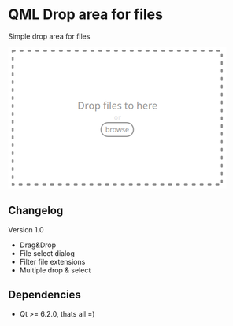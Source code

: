 # QML Drop area for files

Simple drop area for files

![DropAreaPreview](/preview.png)

## Changelog
Version 1.0
- Drag&Drop
- File select dialog
- Filter file extensions
- Multiple drop & select

## Dependencies
 - Qt >= 6.2.0, thats all =)
